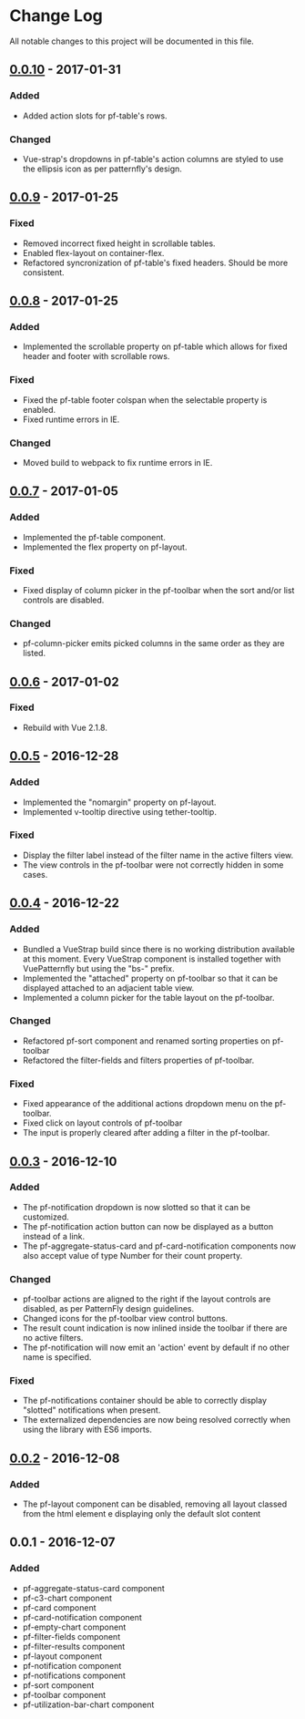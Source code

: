 # Change Log
All notable changes to this project will be documented in this file.

## [0.0.10] - 2017-01-31
### Added
- Added action slots for pf-table's rows.

### Changed
- Vue-strap's dropdowns in pf-table's action columns are styled to use the ellipsis icon as per patternfly's design.

## [0.0.9] - 2017-01-25
### Fixed
- Removed incorrect fixed height in scrollable tables.
- Enabled flex-layout on container-flex.
- Refactored syncronization of pf-table's fixed headers. Should be more consistent.

## [0.0.8] - 2017-01-25
### Added
- Implemented the scrollable property on pf-table which allows for fixed header and footer with scrollable rows.

### Fixed
- Fixed the pf-table footer colspan when the selectable property is enabled.
- Fixed runtime errors in IE.

### Changed
- Moved build to webpack to fix runtime errors in IE.

## [0.0.7] - 2017-01-05
### Added
- Implemented the pf-table component.
- Implemented the flex property on pf-layout.

### Fixed
- Fixed display of column picker in the pf-toolbar when the sort and/or list controls are disabled.

### Changed
- pf-column-picker emits picked columns in the same order as they are listed.

## [0.0.6] - 2017-01-02
### Fixed
- Rebuild with Vue 2.1.8.

## [0.0.5] - 2016-12-28
### Added
- Implemented the "nomargin" property on pf-layout.
- Implemented v-tooltip directive using tether-tooltip.

### Fixed
- Display the filter label instead of the filter name in the active filters view.
- The view controls in the pf-toolbar were not correctly hidden in some cases.

## [0.0.4] - 2016-12-22
### Added
- Bundled a VueStrap build since there is no working distribution available at this moment. Every VueStrap component is installed together with VuePatternfly but using the "bs-" prefix.
- Implemented the "attached" property on pf-toolbar so that it can be displayed attached to an adjacient table view.
- Implemented a column picker for the table layout on the pf-toolbar.

### Changed
- Refactored pf-sort component and renamed sorting properties on pf-toolbar
- Refactored the filter-fields and filters properties of pf-toolbar.

### Fixed
- Fixed appearance of the additional actions dropdown menu on the pf-toolbar.
- Fixed click on layout controls of pf-toolbar
- The input is properly cleared after adding a filter in the pf-toolbar.

## [0.0.3] - 2016-12-10
### Added
- The pf-notification dropdown is now slotted so that it can be customized.
- The pf-notification action button can now be displayed as a button instead of a link.
- The pf-aggregate-status-card and pf-card-notification components now also accept value of type Number for their count property.

### Changed
- pf-toolbar actions are aligned to the right if the layout controls are
disabled, as per PatternFly design guidelines.
- Changed icons for the pf-toolbar view control buttons.
- The result count indication is now inlined inside the toolbar if there are no active filters.
- The pf-notification will now emit an 'action' event by default if no other name is specified.

### Fixed
- The pf-notifications container should be able to correctly display "slotted" notifications when present.
- The externalized dependencies are now being resolved correctly when using the library with ES6 imports.

## [0.0.2] - 2016-12-08
### Added
- The pf-layout component can be disabled, removing all layout classed from the html element e displaying only the default slot content

## 0.0.1 - 2016-12-07
### Added
- pf-aggregate-status-card component
- pf-c3-chart component
- pf-card component
- pf-card-notification component
- pf-empty-chart component
- pf-filter-fields component
- pf-filter-results component
- pf-layout component
- pf-notification component
- pf-notifications component
- pf-sort component
- pf-toolbar component
- pf-utilization-bar-chart component

[Unreleased]: https://github.com/mtorromeo/vue-patternfly/compare/v0.0.10...HEAD
[0.0.10]: https://github.com/mtorromeo/vue-patternfly/compare/v0.0.9...v0.0.10
[0.0.9]: https://github.com/mtorromeo/vue-patternfly/compare/v0.0.8...v0.0.9
[0.0.8]: https://github.com/mtorromeo/vue-patternfly/compare/v0.0.7...v0.0.8
[0.0.7]: https://github.com/mtorromeo/vue-patternfly/compare/v0.0.6...v0.0.7
[0.0.6]: https://github.com/mtorromeo/vue-patternfly/compare/v0.0.5...v0.0.6
[0.0.5]: https://github.com/mtorromeo/vue-patternfly/compare/v0.0.4...v0.0.5
[0.0.4]: https://github.com/mtorromeo/vue-patternfly/compare/v0.0.3...v0.0.4
[0.0.3]: https://github.com/mtorromeo/vue-patternfly/compare/v0.0.2...v0.0.3
[0.0.2]: https://github.com/mtorromeo/vue-patternfly/compare/v0.0.1...v0.0.2
